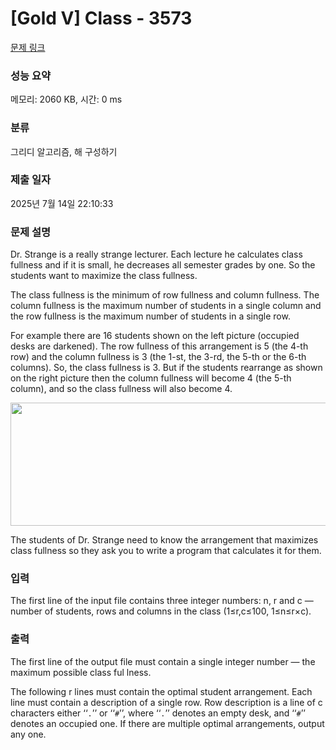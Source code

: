 # [Gold V] Class - 3573 

[문제 링크](https://www.acmicpc.net/problem/3573) 

### 성능 요약

메모리: 2060 KB, 시간: 0 ms

### 분류

그리디 알고리즘, 해 구성하기

### 제출 일자

2025년 7월 14일 22:10:33

### 문제 설명

<p>Dr. Strange is a really strange lecturer. Each lecture he calculates class fullness and if it is small, he decreases all semester grades by one. So the students want to maximize the class fullness.</p>

<p>The class fullness is the minimum of row fullness and column fullness. The column fullness is the maximum number of students in a single column and the row fullness is the maximum number of students in a single row.</p>

<p>For example there are 16 students shown on the left picture (occupied desks are darkened). The row fullness of this arrangement is 5 (the 4-th row) and the column fullness is 3 (the 1-st, the 3-rd, the 5-th or the 6-th columns). So, the class fullness is 3. But if the students rearrange as shown on the right picture then the column fullness will become 4 (the 5-th column), and so the class fullness will also become 4.</p>

<p style="text-align: center;"><img alt="" src="https://upload.acmicpc.net/194eff85-4351-4b8e-ad5a-614bee0b1fa3/-/preview/" style="width: 646px; height: 197px;"></p>

<p>The students of Dr. Strange need to know the arrangement that maximizes class fullness so they ask you to write a program that calculates it for them.</p>

### 입력 

 <p>The first line of the input file contains three integer numbers: n, r and c — number of students, rows and columns in the class (1≤r,c≤100, 1≤n≤r×c).</p>

### 출력 

 <p>The first line of the output file must contain a single integer number — the maximum possible class ful lness.</p>

<p>The following r lines must contain the optimal student arrangement. Each line must contain a description of a single row. Row description is a line of c characters either ‘‘<code>.</code>’’ or ‘‘<code>#</code>’’, where ‘‘<code>.</code>’’ denotes an empty desk, and ‘‘<code>#</code>’’ denotes an occupied one. If there are multiple optimal arrangements, output any one.</p>

